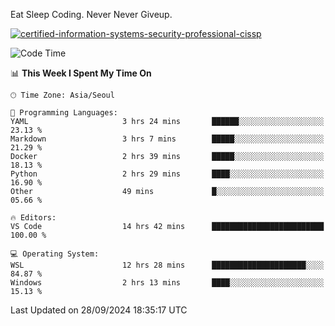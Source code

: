 Eat Sleep Coding.
Never Never Giveup.

[![certified-information-systems-security-professional-cissp](https://user-images.githubusercontent.com/44606727/157613689-acd84ec6-5f8f-4e79-89d9-a8d51f033634.png)](https://www.credly.com/badges/f394a010-85a0-450b-9136-8043af01d71c/public_url)

<!--START_SECTION:waka-->
![Code Time](http://img.shields.io/badge/Code%20Time-3%2C455%20hrs%2030%20mins-blue)

📊 **This Week I Spent My Time On** 

```text
🕑︎ Time Zone: Asia/Seoul

💬 Programming Languages: 
YAML                     3 hrs 24 mins       ██████░░░░░░░░░░░░░░░░░░░   23.13 % 
Markdown                 3 hrs 7 mins        █████░░░░░░░░░░░░░░░░░░░░   21.29 % 
Docker                   2 hrs 39 mins       █████░░░░░░░░░░░░░░░░░░░░   18.13 % 
Python                   2 hrs 29 mins       ████░░░░░░░░░░░░░░░░░░░░░   16.90 % 
Other                    49 mins             █░░░░░░░░░░░░░░░░░░░░░░░░   05.66 % 

🔥 Editors: 
VS Code                  14 hrs 42 mins      █████████████████████████   100.00 % 

💻 Operating System: 
WSL                      12 hrs 28 mins      █████████████████████░░░░   84.87 % 
Windows                  2 hrs 13 mins       ████░░░░░░░░░░░░░░░░░░░░░   15.13 % 
```


 Last Updated on 28/09/2024 18:35:17 UTC
<!--END_SECTION:waka-->
